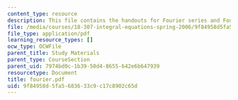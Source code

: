 ```yaml
---
content_type: resource
description: This file contains the handouts for Fourier series and Fourier Transformations.
file: /media/courses/18-307-integral-equations-spring-2006/9f84958d5fa5683633c9c17c8902c65d_fourier.pdf
file_type: application/pdf
learning_resource_types: []
ocw_type: OCWFile
parent_title: Study Materials
parent_type: CourseSection
parent_uid: 7974bd0c-1b39-50d4-8655-642e6b647939
resourcetype: Document
title: fourier.pdf
uid: 9f84958d-5fa5-6836-33c9-c17c8902c65d
---
```

